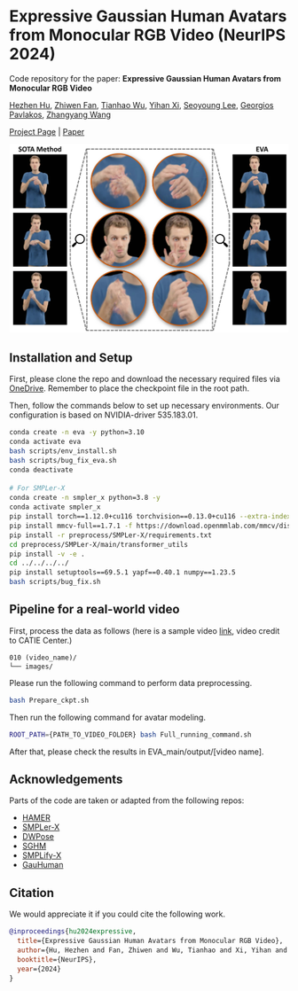 # Expressive Gaussian Human Avatars from Monocular RGB Video (NeurIPS 2024)
Code repository for the paper:
**Expressive Gaussian Human Avatars from Monocular RGB Video**

[Hezhen Hu](https://alexhu.top/), [Zhiwen Fan](https://zhiwenfan.github.io/), [Tianhao Wu](https://chikayan.github.io/), [Yihan Xi](), [Seoyoung Lee](https://seoyoung1215.github.io/), [Georgios Pavlakos](https://geopavlakos.github.io/), [Zhangyang Wang](https://vita-group.github.io/group.html)

[Project Page](https://evahuman.github.io/) | [Paper](https://arxiv.org/abs/2407.03204)

![teaser](assets/teaser.jpg)

## Installation and Setup
<!-- --- -->
First, please clone the repo and download the necessary required files via [OneDrive](https://utexas-my.sharepoint.com/:u:/g/personal/hh29499_eid_utexas_edu/ESGMO8k169ZDtkuh44rRUxABE1p5g_4tKpHHqsSU6tjXbA?e=QeNKpT).
Remember to place the checkpoint file in the root path.

Then, follow the commands below to set up necessary environments.
Our configuration is based on NVIDIA-driver 535.183.01.

```bash
conda create -n eva -y python=3.10
conda activate eva
bash scripts/env_install.sh
bash scripts/bug_fix_eva.sh
conda deactivate

# For SMPLer-X
conda create -n smpler_x python=3.8 -y
conda activate smpler_x
pip install torch==1.12.0+cu116 torchvision==0.13.0+cu116 --extra-index-url https://download.pytorch.org/whl/cu116
pip install mmcv-full==1.7.1 -f https://download.openmmlab.com/mmcv/dist/cu116/torch1.12.0/index.html
pip install -r preprocess/SMPLer-X/requirements.txt
cd preprocess/SMPLer-X/main/transformer_utils
pip install -v -e .
cd ../../../../
pip install setuptools==69.5.1 yapf==0.40.1 numpy==1.23.5
bash scripts/bug_fix.sh
```


## Pipeline for a real-world video
First, process the data as follows (here is a sample video [link](https://utexas-my.sharepoint.com/:u:/g/personal/hh29499_eid_utexas_edu/ERi1KuGI2H9DlCHjFDiQPbcBrgbb85pLY6GG2eCR78bjWw?e=IAKrRX), video credit to CATIE Center.)
```
010 (video_name)/  
└── images/  
```

Please run the following command to perform data preprocessing.
```bash
bash Prepare_ckpt.sh
```

Then run the following command for avatar modeling.
```bash
ROOT_PATH={PATH_TO_VIDEO_FOLDER} bash Full_running_command.sh
```
After that, please check the results in EVA_main/output/[video name].

## Acknowledgements
Parts of the code are taken or adapted from the following repos:
- [HAMER](https://github.com/geopavlakos/hamer)
- [SMPLer-X](https://github.com/caizhongang/SMPLer-X)
- [DWPose](https://github.com/IDEA-Research/DWPose)
- [SGHM](https://github.com/cxgincsu/SemanticGuidedHumanMatting)
- [SMPLify-X](https://github.com/vchoutas/smplify-x)
- [GauHuman](https://github.com/skhu101/GauHuman)

## Citation
<!-- --- -->

We would appreciate it if you could cite the following work.

```bibtex
@inproceedings{hu2024expressive,
  title={Expressive Gaussian Human Avatars from Monocular RGB Video},
  author={Hu, Hezhen and Fan, Zhiwen and Wu, Tianhao and Xi, Yihan and Lee, Seoyoung and Pavlakos, Georgios and Wang, Zhangyang},
  booktitle={NeurIPS},
  year={2024}
}
```
